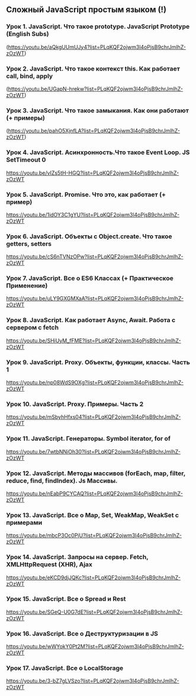## Сложный JavaScript простым языком (!)

### Урок 1. JavaScript. Что такое prototype. JavaScript Prototype (English Subs)
(https://youtu.be/aQkgUUmUJy4?list=PLqKQF2ojwm3l4oPjsB9chrJmlhZ-zOzWT)

### Урок 2. JavaScript. Что такое контекст this. Как работает call, bind, apply
(https://youtu.be/UGapN-hrekw?list=PLqKQF2ojwm3l4oPjsB9chrJmlhZ-zOzWT)

### Урок 3. JavaScript. Что такое замыкания. Как они работают (+ примеры)
(https://youtu.be/pahO5XjnfLA?list=PLqKQF2ojwm3l4oPjsB9chrJmlhZ-zOzWT)

### Урок 4. JavaScript. Асинхронность.Что такое Event Loop. JS SetTimeout 0
https://youtu.be/vIZs5tH-HGQ?list=PLqKQF2ojwm3l4oPjsB9chrJmlhZ-zOzWT

### Урок 5. JavaScript. Promise. Что это, как работает (+ пример)
https://youtu.be/1idOY3C1gYU?list=PLqKQF2ojwm3l4oPjsB9chrJmlhZ-zOzWT

### Урок 6. JavaScript. Объекты с Object.create. Что такое getters, setters
https://youtu.be/cS6nTVNzOPw?list=PLqKQF2ojwm3l4oPjsB9chrJmlhZ-zOzWT

### Урок 7. JavaScript. Все о ES6 Классах (+ Практическое Применение)
https://youtu.be/uLY9GXGMXaA?list=PLqKQF2ojwm3l4oPjsB9chrJmlhZ-zOzWT

### Урок 8. JavaScript. Как работает Async, Await. Работа с сервером c fetch
https://youtu.be/SHiUyM_fFME?list=PLqKQF2ojwm3l4oPjsB9chrJmlhZ-zOzWT

### Урок 9. JavaScript. Proxy. Объекты, функции, классы. Часть 1
https://youtu.be/np08WdS9OXg?list=PLqKQF2ojwm3l4oPjsB9chrJmlhZ-zOzWT

### Урок 10. JavaScript. Proxy. Примеры. Часть 2
https://youtu.be/mSbyhHfxs04?list=PLqKQF2ojwm3l4oPjsB9chrJmlhZ-zOzWT

### Урок 11. JavaScript. Генераторы. Symbol iterator, for of
https://youtu.be/7wtbNNiOh30?list=PLqKQF2ojwm3l4oPjsB9chrJmlhZ-zOzWT

### Урок 12. JavaScript. Методы массивов (forEach, map, filter, reduce, find, findIndex). Js Массивы.
https://youtu.be/nEabP9CYCAQ?list=PLqKQF2ojwm3l4oPjsB9chrJmlhZ-zOzWT

### Урок 13. JavaScript. Все о Map, Set, WeakMap, WeakSet с примерами
https://youtu.be/mbcP3Oc0PjU?list=PLqKQF2ojwm3l4oPjsB9chrJmlhZ-zOzWT

### Урок 14. JavaScript. Запросы на сервер. Fetch, XMLHttpRequest (XHR), Ajax
https://youtu.be/eKCD9djJQKc?list=PLqKQF2ojwm3l4oPjsB9chrJmlhZ-zOzWT

### Урок 15. JavaScript. Все о Spread и Rest
https://youtu.be/SGeQ-U0G7dE?list=PLqKQF2ojwm3l4oPjsB9chrJmlhZ-zOzWT

### Урок 16. JavaScript. Все о Деструктуризации в JS
https://youtu.be/wWYokY0Pt2M?list=PLqKQF2ojwm3l4oPjsB9chrJmlhZ-zOzWT

### Урок 17. JavaScript. Все о LocalStorage
https://youtu.be/3-bZ7gLVSzo?list=PLqKQF2ojwm3l4oPjsB9chrJmlhZ-zOzWT